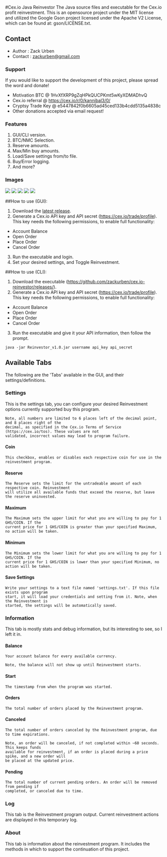 #Cex.io Java Reinvestor
The Java source files and executable for the Cex.io profit reinvestment. This is an opensource project under
the MIT license and utilized the Google Gson project licensed under the Apache V2 License, which can be found
at: gson/LICENSE.txt.

## Contact
* Author	: Zack Urben
* Contact	: zackurben@gmail.com

### Support
If you would like to support the development of this project, please spread the word and donate!

* Motivation BTC	@ 1HvXfXRP9gZqHPkQUCPKmt5wKyXDMADhvQ
* Cex.io referral	@ https://cex.io/r/0/kannibal3/0/
* Cryptsy Trade Key	@ e5447842f0b6605ad45ced133b4cdd5135a4838c
* Other donations accepted via email request!

### Features
1. GUI/CLI version.
2. BTC/NMC Selection.
3. Reserve amounts.
4. Max/Min buy amounts.
5. Load/Save settings from/to file.
6. Buy/Error logging.
7. And more?

### Images
![](https://raw2.github.com/zackurben/cex.io-reinvestor/master/screenshots/Login.png)
![](https://raw2.github.com/zackurben/cex.io-reinvestor/master/screenshots/Settings.png)
![](https://raw2.github.com/zackurben/cex.io-reinvestor/master/screenshots/Information.png)
![](https://raw2.github.com/zackurben/cex.io-reinvestor/master/screenshots/Log.png)
![](https://raw2.github.com/zackurben/cex.io-reinvestor/master/screenshots/About.png)

##How to use (GUI):
1. Download the [latest release](https://github.com/zackurben/cex.io-reinvestor/releases/).
2. Generate a Cex.io API key and API secret (https://cex.io/trade/profile).
     This key needs the following permissions, to enable full functionality:
  * Account Balance
  * Open Order
  * Place Order
  * Cancel Order 
3. Run the executable and login.
4. Set your desired settings, and Toggle Reinvestment.

##How to use (CLI):
1. Download the executable (https://github.com/zackurben/cex.io-reinvestor/releases/).
2. Generate a Cex.io API key and API secret (https://cex.io/trade/profile).
    This key needs the following permissions, to enable full functionality:
  * Account Balance
  * Open Order
  * Place Order
  * Cancel Order 
3. Run the executable and give it your API information, then follow the prompt.

```
java -jar Reinvestor_v1.0.jar username api_key api_secret
``` 

## Available Tabs
The following are the 'Tabs' available in the GUI, and their settings/definitions.

### Settings
This is the settings tab, you can configure your desired Reinvestment options currently supported buy
this program.

```
Note, all numbers are limited to 6 places left of the decimal point, and 8 places right of the
decimal, as specified in the Cex.io Terms of Service (https://cex.io/tos). These values are not
validated, incorrect values may lead to program failure.
```

#### Coin

```
This checkbox, enables or disables each respective coin for use in the reinvestment program.
```

#### Reserve

```
The Reserve sets the limit for the untradeable amount of each respective coin. Reinvestment
will utilize all available funds that exceed the reserve, but leave the reserve uninvested.
```

#### Maximum

```
The Maximum sets the upper limit for what you are willing to pay for 1 GHS/COIN. If the
current price for 1 GHS/COIN is greater than your specified Maximum, no action will be taken.
```

#### Minimum

```
The Minimum sets the lower limit for what you are willing to pay for 1 GHS/COIN. If the
current price for 1 GHS/COIN is lower than your specified Minimum, no action will be taken.
```

#### Save Settings

```
Write your settings to a text file named 'settings.txt'. If this file exists upon program
start, it will load your credentials and setting from it. Note, when the Reinvestment is
started, the settings will be automatically saved.
```

### Information
This tab is mostly stats and debug information, but its interesting to see, so I left it in.

#### Balance

```
Your account balance for every available currency.
```

```
Note, the balance will not show up until Reinvestment starts.
```

#### Start

```
The timestamp from when the program was started.
```

#### Orders

```
The total number of orders placed by the Reinvestment program.
```

#### Canceled

```
The total number of orders canceled by the Reinvestment program, due to time expirations.
```

```
Note, an order will be canceled, if not completed within ~60 seconds. This keeps funds
available for reinvestment, if an order is placed during a price spike, and a new order will
be placed at the updated price.
```

#### Pending

```
The total number of current pending orders. An order will be removed from pending if
completed, or canceled due to time.
```

### Log
This tab is the Reinvestment program output. Current reinvestment actions are displayed in
this temporary log.

### About
This tab is information about the reinvestment program. It includes the methods in which to
support the continuation of this project.
